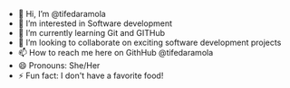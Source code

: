 - 👋 Hi, I’m @tifedaramola
- 👀 I’m interested in Software development
- 🌱 I’m currently learning Git and GITHub
- 💞️ I’m looking to collaborate on exciting software development projects
- 📫 How to reach me here on GithHub @tifedaramola
- 😄 Pronouns: She/Her
- ⚡ Fun fact: I don't have a favorite food!

<!---
tifedaramola/tifedaramola is a ✨ special ✨ repository because its `README.md` (this file) appears on your GitHub profile.
You can click the Preview link to take a look at your changes.
--->
